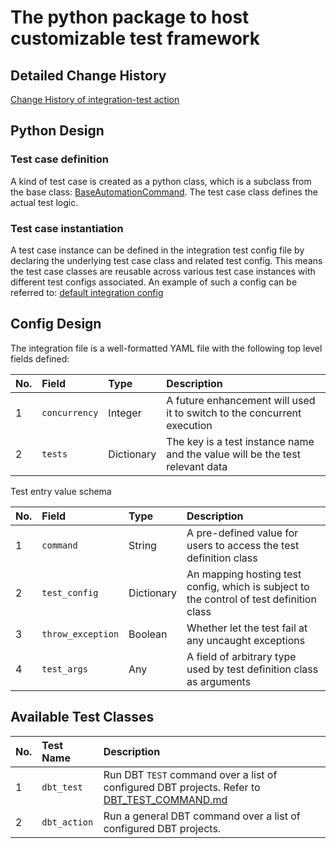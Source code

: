 # The python package to host customizable test framework

## Detailed Change History
[Change History of integration-test action](/.github/actions/test-automation-docker-action/CHANGELOG.md)

## Python Design
### Test case definition
A kind of test case is created as a python class, which is a subclass from the base class:
[BaseAutomationCommand](test_commands/base/base_command.py).
The test case class defines the actual test logic.

### Test case instantiation
A test case instance can be defined in the integration test config file by declaring the underlying test case class and 
related test config. This means the test case classes are reusable across various test case instances with different 
test configs associated.
An example of such a config can be referred to:
[default integration config](/resources/config/integration_test.yaml)

## Config Design
The integration file is a well-formatted YAML file with the following top level fields defined:

| No. | Field         | Type       | Description                                                                  |
|:----|:--------------|:-----------|:-----------------------------------------------------------------------------|
| 1   | `concurrency` | Integer    | A future enhancement will used it to switch to the concurrent execution      |
| 2   | `tests`       | Dictionary | The key is a test instance name and the value will be the test relevant data |

Test entry value schema

| No. | Field             | Type       | Description                                                                              |
|:----|:------------------|:-----------|:-----------------------------------------------------------------------------------------|
| 1   | `command`         | String     | A pre-defined value for users to access the test definition class                        |
| 2   | `test_config`     | Dictionary | An mapping hosting test config, which is subject to the control of test definition class |
| 3   | `throw_exception` | Boolean    | Whether let the test fail at any uncaught exceptions                                     |
| 4   | `test_args`       | Any        | A field of arbitrary type used by test definition class as arguments                     |

## Available Test Classes
| No. | Test Name    | Description                                                                                                                                                       |
|:----|:-------------|:------------------------------------------------------------------------------------------------------------------------------------------------------------------|
| 1   | `dbt_test`   | Run DBT `TEST` command over a list of configured DBT projects. Refer to [DBT_TEST_COMMAND.md](/.github/actions/test-automation-docker-action/DBT_TEST_COMMAND.md) |
| 2   | `dbt_action` | Run a general DBT command over a list of configured DBT projects.                                                                                                 |

